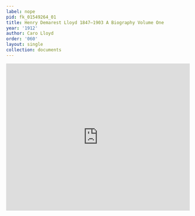 ```yaml
---
label: nope
pid: fk_01549264_01
title: Henry Demarest Lloyd 1847—1903 A Biography Volume One
year: '1912'
author: Caro Lloyd
order: '060'
layout: single
collection: documents
---
```

<iframe src="https://northwestern.app.box.com/embed/s/2o833q7ltwbdnccscw7pvfkq5xm2v4og?sortColumn=date&view=list" width="500" height="400" frameborder="0" allowfullscreen webkitallowfullscreen msallowfullscreen></iframe>
